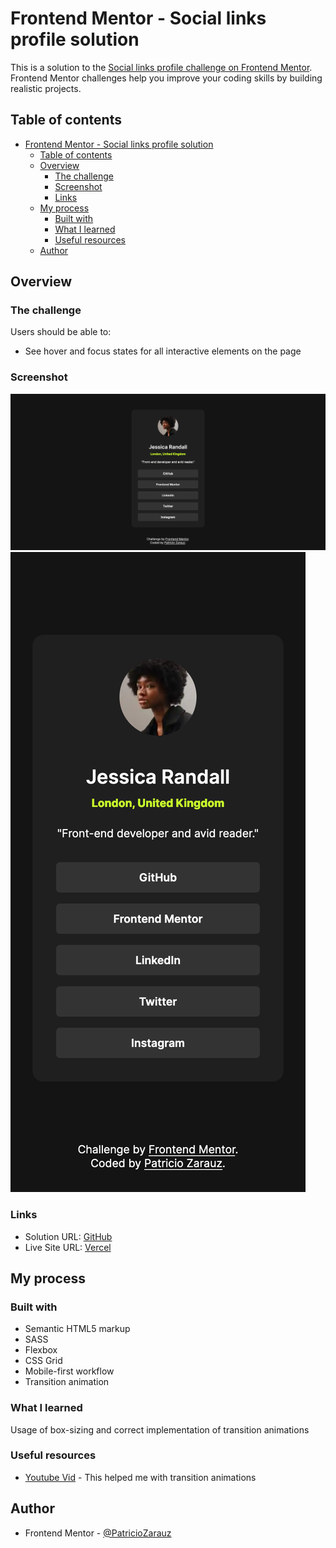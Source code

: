 # Frontend Mentor - Social links profile solution

This is a solution to the [Social links profile challenge on Frontend Mentor](https://www.frontendmentor.io/challenges/social-links-profile-UG32l9m6dQ). Frontend Mentor challenges help you improve your coding skills by building realistic projects.

## Table of contents

- [Frontend Mentor - Social links profile solution](#frontend-mentor---social-links-profile-solution)
  - [Table of contents](#table-of-contents)
  - [Overview](#overview)
    - [The challenge](#the-challenge)
    - [Screenshot](#screenshot)
    - [Links](#links)
  - [My process](#my-process)
    - [Built with](#built-with)
    - [What I learned](#what-i-learned)
    - [Useful resources](#useful-resources)
  - [Author](#author)

## Overview

### The challenge

Users should be able to:

- See hover and focus states for all interactive elements on the page

### Screenshot

![desktop-screenshot](./assets/images/desktop-screenshot.png)
![mobile-screenshot](./assets/images/mobile-screenshot.png)

### Links

- Solution URL: [GitHub](https://github.com/PatricioZarauz/social-links-profile-main)
- Live Site URL: [Vercel](https://social-links-profile-main-five-bay.vercel.app/)

## My process

### Built with

- Semantic HTML5 markup
- SASS
- Flexbox
- CSS Grid
- Mobile-first workflow
- Transition animation

### What I learned

Usage of box-sizing and correct implementation of transition animations

### Useful resources

- [Youtube Vid](https://www.youtube.com/watch?v=ceNMP-aQkQ4&list=PL4-IK0AVhVjNKdH-sQgq_z8gfqC6pRC9V&index=3) - This helped me with transition animations

## Author

- Frontend Mentor - [@PatricioZarauz](https://www.frontendmentor.io/profile/PatricioZarauz)

